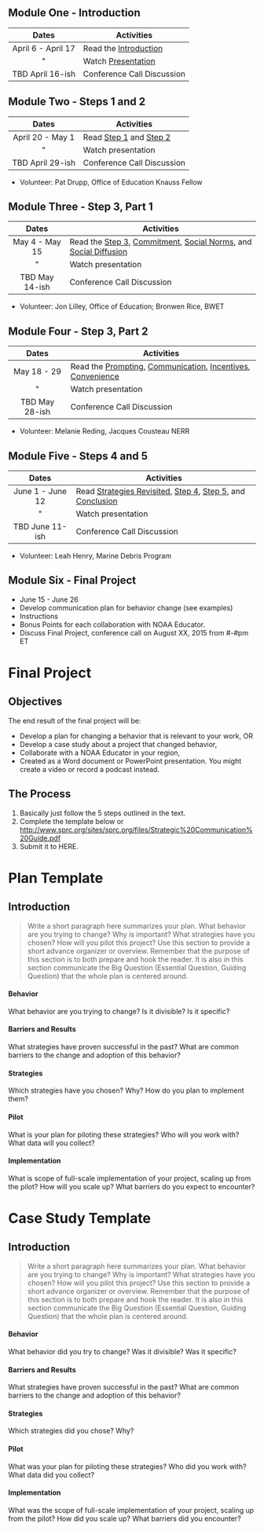 ## Module One - Introduction

| Dates | Activities |
|:---:| --- |
| April 6 - April 17 | Read the [Introduction][1] |
| " | Watch [Presentation][16] |
| TBD April 16-ish | Conference Call Discussion |

## Module Two - Steps 1 and 2
| Dates | Activities |
|:---:| --- |
| April 20 - May 1 | Read [Step 1][2] and [Step 2][3] |
| " | Watch presentation |
| TBD April 29-ish | Conference Call Discussion |

- Volunteer: Pat Drupp, Office of Education Knauss Fellow

## Module Three - Step 3, Part 1
| Dates | Activities |
|:---:| --- |
| May 4 - May 15 | Read the [Step 3][4], [Commitment][5], [Social Norms][6], and [Social Diffusion][7] |
| " | Watch presentation |
| TBD May 14-ish| Conference Call Discussion |

- Volunteer: Jon Lilley, Office of Education; Bronwen Rice, BWET

## Module Four - Step 3, Part 2
| Dates | Activities |
|:---:| --- |
| May 18 - 29 | Read the [Prompting][8], [Communication][9], [Incentives][10], [Convenience][11] |
| " | Watch presentation |
| TBD May 28-ish | Conference Call Discussion |

- Volunteer: Melanie Reding, Jacques Cousteau NERR 

## Module Five - Steps 4 and 5
| Dates | Activities |
|:---:| --- |
| June 1 - June 12 | Read [Strategies Revisited][12], [Step 4][13], [Step 5][14], and [Conclusion][15]  |
| " | Watch presentation |
| TBD June 11-ish | Conference Call Discussion |

- Volunteer: Leah Henry, Marine Debris Program

## Module Six - Final Project
- June 15 - June 26
- Develop communication plan for behavior change (see examples)
- Instructions
- Bonus Points for each collaboration with NOAA Educator.
- Discuss Final Project, conference call on August XX, 2015 from #-#pm ET

# Final Project

## Objectives
The end result of the final project will be:

- Develop a plan for changing a behavior that is relevant to your work, OR
- Develop a case study about a project that changed behavior,
- Collaborate with a NOAA Educator in your region,
- Created as a Word document or PowerPoint presentation. You might create a video or record a podcast instead.

## The Process
1. Basically just follow the 5 steps outlined in the text. 
2. Complete the template below or http://www.sprc.org/sites/sprc.org/files/Strategic%20Communication%20Guide.pdf
3. Submit it to HERE.

# Plan Template

## Introduction
> Write a short paragraph here summarizes your plan. What behavior are you trying to change? Why is important? What strategies have you chosen? How will you pilot this project? Use this section to provide a short advance organizer or overview. Remember that the purpose of this section is to both prepare and hook the reader. It is also in this section communicate the Big Question (Essential Question, Guiding Question) that the whole plan is centered around. 

#### Behavior
What behavior are you trying to change? Is it divisible? Is it specific?

#### Barriers and Results
What strategies have proven successful in the past? What are common barriers to the change and adoption of this behavior?

#### Strategies
Which strategies have you chosen? Why? How do you plan to implement them?

#### Pilot
What is your plan for piloting these strategies? Who will you work with? What data will you collect?

#### Implementation
What is scope of full-scale implementation of your project, scaling up from the pilot? How will you scale up? What barriers do you expect to encounter?

# Case Study Template
## Introduction
> Write a short paragraph here summarizes your plan. What behavior are you trying to change? Why is important? What strategies have you chosen? How will you pilot this project? Use this section to provide a short advance organizer or overview. Remember that the purpose of this section is to both prepare and hook the reader. It is also in this section communicate the Big Question (Essential Question, Guiding Question) that the whole plan is centered around. 

#### Behavior
What behavior did you try to change? Was it divisible? Was it specific?

#### Barriers and Results
What strategies have proven successful in the past? What are common barriers to the change and adoption of this behavior?

#### Strategies
Which strategies did you chose? Why?

#### Pilot
What was your plan for piloting these strategies? Who did you work with? What data did you collect?

#### Implementation
What was the scope of full-scale implementation of your project, scaling up from the pilot? How did you scale up? What barriers did you encounter?


[1]:http://www.cbsm.com/pages/guide/fostering-sustainable-behavior/
[2]:http://www.cbsm.com/pages/guide/step-1:-selecting-behaviors/
[3]:http://www.cbsm.com/pages/guide/step-2:-identifying-barriers-and-benefits/
[4]:http://www.cbsm.com/pages/guide/step-3:-developing-strategies/
[5]:http://www.cbsm.com/pages/guide/commitment:-good-intentions-to-action/
[6]:http://www.cbsm.com/pages/guide/social-norms:-building-community-support/
[7]:http://www.cbsm.com/pages/guide/social-diffusion:-speeding-adoption/
[8]:http://www.cbsm.com/pages/guide/prompts:-remembering-to-act/
[9]:http://www.cbsm.com/pages/guide/communication:-creating-effective-messages/
[10]:http://www.cbsm.com/pages/guide/incentives:-enhancing-motivation-to-act/
[11]:http://www.cbsm.com/pages/guide/convenience:-making-it-easy-to-act/
[12]:http://www.cbsm.com/pages/guide/developing-strategies-revisited/
[13]:http://www.cbsm.com/pages/guide/step-4:-piloting/
[14]:http://www.cbsm.com/pages/guide/step-5:-broad-scale-implementation/
[15]:http://www.cbsm.com/pages/guide/concluding-thoughts/
[16]:http://connectpro46305642.adobeconnect.com/r5t6xpyu1lj/
